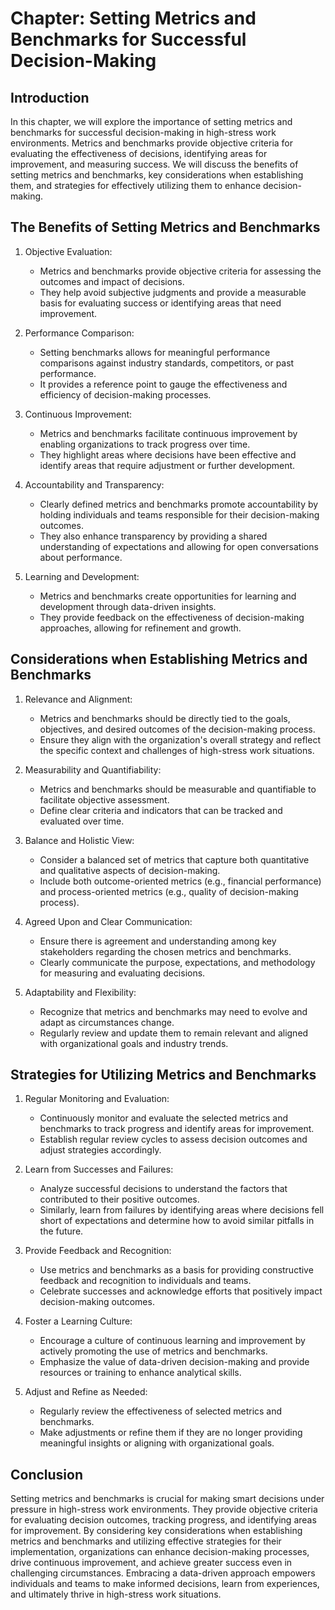 Chapter: Setting Metrics and Benchmarks for Successful Decision-Making
======================================================================

Introduction
------------

In this chapter, we will explore the importance of setting metrics and benchmarks for successful decision-making in high-stress work environments. Metrics and benchmarks provide objective criteria for evaluating the effectiveness of decisions, identifying areas for improvement, and measuring success. We will discuss the benefits of setting metrics and benchmarks, key considerations when establishing them, and strategies for effectively utilizing them to enhance decision-making.

The Benefits of Setting Metrics and Benchmarks
----------------------------------------------

1. Objective Evaluation:

   * Metrics and benchmarks provide objective criteria for assessing the outcomes and impact of decisions.
   * They help avoid subjective judgments and provide a measurable basis for evaluating success or identifying areas that need improvement.
2. Performance Comparison:

   * Setting benchmarks allows for meaningful performance comparisons against industry standards, competitors, or past performance.
   * It provides a reference point to gauge the effectiveness and efficiency of decision-making processes.
3. Continuous Improvement:

   * Metrics and benchmarks facilitate continuous improvement by enabling organizations to track progress over time.
   * They highlight areas where decisions have been effective and identify areas that require adjustment or further development.
4. Accountability and Transparency:

   * Clearly defined metrics and benchmarks promote accountability by holding individuals and teams responsible for their decision-making outcomes.
   * They also enhance transparency by providing a shared understanding of expectations and allowing for open conversations about performance.
5. Learning and Development:

   * Metrics and benchmarks create opportunities for learning and development through data-driven insights.
   * They provide feedback on the effectiveness of decision-making approaches, allowing for refinement and growth.

Considerations when Establishing Metrics and Benchmarks
-------------------------------------------------------

1. Relevance and Alignment:

   * Metrics and benchmarks should be directly tied to the goals, objectives, and desired outcomes of the decision-making process.
   * Ensure they align with the organization's overall strategy and reflect the specific context and challenges of high-stress work situations.
2. Measurability and Quantifiability:

   * Metrics and benchmarks should be measurable and quantifiable to facilitate objective assessment.
   * Define clear criteria and indicators that can be tracked and evaluated over time.
3. Balance and Holistic View:

   * Consider a balanced set of metrics that capture both quantitative and qualitative aspects of decision-making.
   * Include both outcome-oriented metrics (e.g., financial performance) and process-oriented metrics (e.g., quality of decision-making process).
4. Agreed Upon and Clear Communication:

   * Ensure there is agreement and understanding among key stakeholders regarding the chosen metrics and benchmarks.
   * Clearly communicate the purpose, expectations, and methodology for measuring and evaluating decisions.
5. Adaptability and Flexibility:

   * Recognize that metrics and benchmarks may need to evolve and adapt as circumstances change.
   * Regularly review and update them to remain relevant and aligned with organizational goals and industry trends.

Strategies for Utilizing Metrics and Benchmarks
-----------------------------------------------

1. Regular Monitoring and Evaluation:

   * Continuously monitor and evaluate the selected metrics and benchmarks to track progress and identify areas for improvement.
   * Establish regular review cycles to assess decision outcomes and adjust strategies accordingly.
2. Learn from Successes and Failures:

   * Analyze successful decisions to understand the factors that contributed to their positive outcomes.
   * Similarly, learn from failures by identifying areas where decisions fell short of expectations and determine how to avoid similar pitfalls in the future.
3. Provide Feedback and Recognition:

   * Use metrics and benchmarks as a basis for providing constructive feedback and recognition to individuals and teams.
   * Celebrate successes and acknowledge efforts that positively impact decision-making outcomes.
4. Foster a Learning Culture:

   * Encourage a culture of continuous learning and improvement by actively promoting the use of metrics and benchmarks.
   * Emphasize the value of data-driven decision-making and provide resources or training to enhance analytical skills.
5. Adjust and Refine as Needed:

   * Regularly review the effectiveness of selected metrics and benchmarks.
   * Make adjustments or refine them if they are no longer providing meaningful insights or aligning with organizational goals.

Conclusion
----------

Setting metrics and benchmarks is crucial for making smart decisions under pressure in high-stress work environments. They provide objective criteria for evaluating decision outcomes, tracking progress, and identifying areas for improvement. By considering key considerations when establishing metrics and benchmarks and utilizing effective strategies for their implementation, organizations can enhance decision-making processes, drive continuous improvement, and achieve greater success even in challenging circumstances. Embracing a data-driven approach empowers individuals and teams to make informed decisions, learn from experiences, and ultimately thrive in high-stress work situations.
